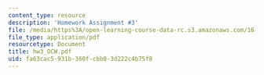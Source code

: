 ```yaml
---
content_type: resource
description: 'Homework Assignment #3'
file: /media/https%3A/open-learning-course-data-rc.s3.amazonaws.com/16-61-aerospace-dynamics-spring-2003/fa63cac5931b360fcbb03d222c4b75f8_hw3_OCW.pdf
file_type: application/pdf
resourcetype: Document
title: hw3_OCW.pdf
uid: fa63cac5-931b-360f-cbb0-3d222c4b75f8
---
```

